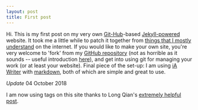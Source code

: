 ```yaml
---
layout: post
title: First post
---
```


Hi. This is my first post on my very own [Git-Hub](https://github.com)-based [Jekyll-powered](https://jekyllrb.com) website. It took me a little while to patch it together from [things that I mostly understand](https://www.smashingmagazine.com/2014/08/build-blog-jekyll-github-pages/) on the internet. If you would like to make your own site, you're very welcome to 'fork' from my [GitHub repository](https://github.com/calumdavey/calumdavey.github.io) (not as horrible as it sounds -- useful introduction [here](https://guides.github.com/activities/hello-world/)), and get into using git for managing your work (or at least your website). Final piece of the set-up: I am using [iA Writer](https://ia.net/writer/) with [markdown](https://www.markdowntutorial.com), both of which are simple and great to use. 

*Update* 04 October 2018

I am now using tags on this site thanks to Long Qian's [extremely helpful post](http://longqian.me/2017/02/09/github-jekyll-tag/).